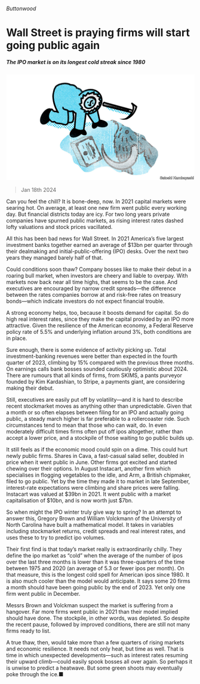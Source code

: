 ###### Buttonwood

# Wall Street is praying firms will start going public again 

##### The IPO market is on its longest cold streak since 1980 

![image](images/20240120_FND001.jpg) 

> Jan 18th 2024 

Can you feel the chill? It is bone-deep, now. In 2021 capital markets were searing hot. On average, at least one new firm went public every working day. But financial districts today are icy. For two long years private companies have spurned public markets, as rising interest rates dashed lofty valuations and stock prices vacillated.

All this has been bad news for Wall Street. In 2021 America’s five largest investment banks together earned an average of $13bn per quarter through their dealmaking and initial-public-offering (IPO) desks. Over the next two years they managed barely half of that. 

Could conditions soon thaw? Company bosses like to make their debut in a roaring bull market, when investors are cheery and liable to overpay. With markets now back near all time highs, that seems to be the case. And executives are encouraged by narrow credit spreads—the difference between the rates companies borrow at and risk-free rates on treasury bonds—which indicate investors do not expect financial trouble.

A strong economy helps, too, because it boosts demand for capital. So do high real interest rates, since they make the capital provided by an IPO more attractive. Given the resilience of the American economy, a Federal Reserve policy rate of 5.5% and underlying inflation around 3%, both conditions are in place. 

Sure enough, there is some evidence of activity picking up. Total investment-banking revenues were better than expected in the fourth quarter of 2023, climbing by 15% compared with the previous three months. On earnings calls bank bosses sounded cautiously optimistic about 2024. There are rumours that all kinds of firms, from SKIMS, a pants purveyor founded by Kim Kardashian, to Stripe, a payments giant, are considering making their debut.

Still, executives are easily put off by volatility—and it is hard to describe recent stockmarket moves as anything other than unpredictable. Given that a month or so often elapses between filing for an IPO and actually going public, a steady march higher is far preferable to a rollercoaster ride. Such circumstances tend to mean that those who can wait, do. In even moderately difficult times firms often put off ipos altogether, rather than accept a lower price, and a stockpile of those waiting to go public builds up.

It still feels as if the economic mood could spin on a dime. This could hurt newly public firms. Shares in Cava, a fast-casual salad seller, doubled in price when it went public in June. Other firms got excited and started chewing over their options. In August Instacart, another firm which specialises in flogging vegetables to the idle, and Arm, a British chipmaker, filed to go public. Yet by the time they made it to market in late September, interest-rate expectations were climbing and share prices were falling. Instacart was valued at $39bn in 2021. It went public with a market capitalisation of $10bn, and is now worth just $7bn.

So when might the IPO winter truly give way to spring? In an attempt to answer this, Gregory Brown and William Volckmann of the University of North Carolina have built a mathematical model. It takes in variables including stockmarket returns, credit spreads and real interest rates, and uses these to try to predict ipo volumes.

Their first find is that today’s market really is extraordinarily chilly. They define the ipo market as “cold” when the average of the number of ipos over the last three months is lower than it was three-quarters of the time between 1975 and 2020 (an average of 5.3 or fewer ipos per month). On that measure, this is the longest cold spell for American ipos since 1980. It is also much cooler than the model would anticipate. It says some 20 firms a month should have been going public by the end of 2023. Yet only one firm went public in December.

Messrs Brown and Volckman suspect the market is suffering from a hangover. Far more firms went public in 2021 than their model implied should have done. The stockpile, in other words, was depleted. So despite the recent pause, followed by improved conditions, there are still not many firms ready to list.

A true thaw, then, would take more than a few quarters of rising markets and economic resilience. It needs not only heat, but time as well. That is time in which unexpected developments—such as interest rates resuming their upward climb—could easily spook bosses all over again. So perhaps it is unwise to predict a heatwave. But some green shoots may eventually poke through the ice.■






